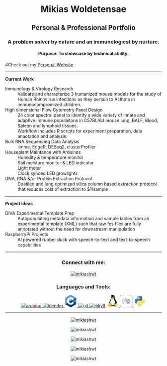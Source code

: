 <!-- Page headers & Intro -->
<h1 align="center">Mikias Woldetensae</h1>
<h2 align="center">Personal & Professional Portfolio</h2>
<h3 align="center">A problem solver by nature and an immunologiest by nurture.</h3>
<h4 align="center">Purpose: To showcase by technical ability.</h4>

#Check out my [Personal Website](https://mikiashwt.github.io/)

<hr />

<!-- Current work -->
<div><strong>Current Work</strong></div>
<dl>
        <dt>Immunology & Virology Research</dt>
        <dd>Validate and characterize 3 humanized mouse models for the study of Human Rhinovirus infections as they pertain to Asthma in immunocompromized children.</dd>
        <dt>High dimensional Flow Cytometry Panel Design</dt>
        <dd>24 color spectral panel to identify a wide variety of innate and adaptive immune populaitons in C57BL/6J mouse lung, BALF, Blood, Spleen and lymphoid tissues. </dd>
        <dd>Workflow includes R scripts for experiment preparation, data anaotation and analysis.</dd>
        <dt>Bulk RNA Sequencing Data Analysis </dt>
        <dd>limma, EdgeR, DESeq2, clusterProfiler</dd>
        <dt>Houseplant Maintance with Arduinos</dt>
        <dd>Humidity & temperature monitor</dd>
        <dd>Soil moisture monitor & LED indicator</dd>
        <dd>Light meter</dd>
        <dd>Clock synced LED growlights</dd>
        <dt>DNA, RNA &/or Protein Extraction Protocol</dt>
        <dd>Deatiled and lung optimized silica column based extraction protocol that reduces cost of extraction to $1/sample</dd>

</dl>

<hr />

<!-- Project Ideas -->
<div><strong>Project ideas</strong></div>
<dl>
        <dt>DIVA Experimental Template Prep</dt>
        <dd>Autopopulating metadata information and sample lables from an experimental template (XML) such that raw fcs files are fully annotated without the need for downstream manipulation</dd>
        <dt>RaspberryPi Projects</dt>
        <dd>AI powered rubber duck with speech-to-text and text-to-speech capabilities </dd>
</dl>

<hr />

<!-- Linkedin contact info -->
<h3 align="center">Connect with me:</h3>
<p align="center">
        <a href="https://linkedin.com/in/mikiashwt" target="blank"><img align="center"
                        src="https://raw.githubusercontent.com/rahuldkjain/github-profile-readme-generator/master/src/images/icons/Social/linked-in-alt.svg"
                        alt="mikiashwt" height="30" width="40" /></a>
</p>



<!-- Programming & software tools -->
<h3 align="center">Languages and Tools:</h3>
<p align="center">
        <a href="https://www.arduino.cc/" target="_blank" rel="noreferrer"> <img
                        src="https://cdn.worldvectorlogo.com/logos/arduino-1.svg" alt="arduino" width="40"
                        height="40" /> </a>
        <a href="https://www.blender.org/" target="_blank" rel="noreferrer"> <img
                        src="https://download.blender.org/branding/community/blender_community_badge_white.svg"
                        alt="blender" width="40" height="40" /> </a>
        <a href="https://www.w3schools.com/cpp/" target="_blank" rel="noreferrer"> <img
                        src="https://raw.githubusercontent.com/devicons/devicon/master/icons/cplusplus/cplusplus-original.svg"
                        alt="cplusplus" width="40" height="40" /> </a>
        <a href="https://git-scm.com/" target="_blank" rel="noreferrer"> <img
                        src="https://www.vectorlogo.zone/logos/git-scm/git-scm-icon.svg" alt="git" width="40"
                        height="40" /> </a>
        <a href="https://jekyllrb.com/" target="_blank" rel="noreferrer"> <img
                        src="https://www.vectorlogo.zone/logos/jekyllrb/jekyllrb-icon.svg" alt="jekyll" width="40"
                        height="40" />
        </a>
        <a href="https://www.linux.org/" target="_blank" rel="noreferrer"> <img
                        src="https://raw.githubusercontent.com/devicons/devicon/master/icons/linux/linux-original.svg"
                        alt="linux" width="40" height="40" /> </a>
        <a href="https://www.photoshop.com/en" target="_blank" rel="noreferrer"> <img
                        src="https://raw.githubusercontent.com/devicons/devicon/master/icons/photoshop/photoshop-line.svg"
                        alt="photoshop" width="40" height="40" /> </a>
        <a href="https://www.python.org" target="_blank" rel="noreferrer"> <img
                        src="https://raw.githubusercontent.com/devicons/devicon/master/icons/python/python-original.svg"
                        alt="python" width="40" height="40" /> </a>
</p>

<hr />

<!-- Github Trophies -->
<p align="center"> <a href="https://github.com/ryo-ma/github-profile-trophy"><img
                        src="https://github-profile-trophy.vercel.app/?username=mikiashwt&theme=onedark"
                        alt="mikiashwt" /></a> </p>


<!-- View counter -->
<p align="center"> <img
                src="https://komarev.com/ghpvc/?username=mikiashwt&label=Profile%20views&color=0e75b6&style=flat"
                alt="mikiashwt" /> </p>

<!-- Github most used languages-->
<p align="center"><img
                src="https://github-readme-stats.vercel.app/api/top-langs?username=mikiashwt&show_icons=true&locale=en&layout=compact"
                alt="mikiashwt" /></p>

<!-- Github Stats -->
<p align="center"><img src="https://github-readme-stats.vercel.app/api?username=mikiashwt&show_icons=true&locale=en"
                alt="mikiashwt" />
</p>

<p align="center"><img src="https://github-readme-streak-stats.herokuapp.com/?user=mikiashwt&" alt="mikiashwt" />
</p>

